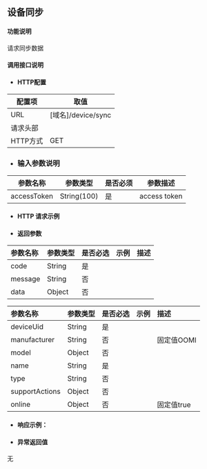 ## 设备同步

#### 功能说明

请求同步数据

#### 调用接口说明

* #### HTTP配置

| 配置项 | 取值 |
| --- | --- |
| URL | \[域名\]/device/sync |
| 请求头部 |  |
| HTTP方式 | GET|

* ### 输入参数说明

| 参数名称 | 参数类型 | 是否必须 | 参数描述 |
| --- | --- | --- | --- |
| accessToken| String\(100\)| 是 | access token|





* #### HTTP 请求示例



* #### 返回参数

| 参数名称 | 参数类型 | 是否必选 | 示例 | 描述 |
| :--- | :--- | :--- | :--- | :--- |
| code| String| 是 | | |
| message| String | 否 |  | |
| data| Object| 否 |  |  |

| 参数名称 | 参数类型 | 是否必选 | 示例 | 描述 |
| :--- | :--- | :--- | :--- | :--- |
| deviceUid| String| 是 | | |
| manufacturer| String | 否 |  |固定值OOMI |
| model| Object| 否 |  |  |
| name| String| 是 | | |
| type| String | 否 |  | |
| supportActions| Object| 否 |  |  |
| online| Object| 否 |  |固定值true  |




* #### 响应示例：



* #### 异常返回值
无


